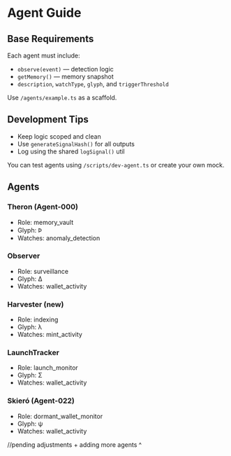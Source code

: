 # Agent Guide

## Base Requirements

Each agent must include:

- `observe(event)` — detection logic
- `getMemory()` — memory snapshot
- `description`, `watchType`, `glyph`, and `triggerThreshold`

Use `/agents/example.ts` as a scaffold.

## Development Tips

- Keep logic scoped and clean
- Use `generateSignalHash()` for all outputs
- Log using the shared `logSignal()` util

You can test agents using `/scripts/dev-agent.ts` or create your own mock.

## Agents

### Theron (Agent-000)

- Role: memory_vault
- Glyph: Ϸ
- Watches: anomaly_detection

### Observer

- Role: surveillance
- Glyph: Δ
- Watches: wallet_activity

### Harvester (new)

- Role: indexing
- Glyph: λ
- Watches: mint_activity

### LaunchTracker

- Role: launch_monitor
- Glyph: Σ
- Watches: wallet_activity

### Skieró (Agent-022)

- Role: dormant_wallet_monitor
- Glyph: ψ
- Watches: wallet_activity

//pending adjustments + adding more agents ^

